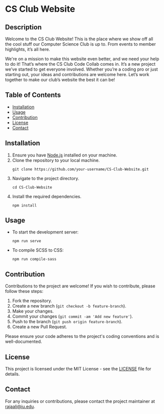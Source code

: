 # CS Club Website

## Description
Welcome to the CS Club Website! This is the place where we show off all the cool stuff our Computer Science Club is up to. From events to member highlights, it’s all here.

We're on a mission to make this website even better, and we need your help to do it! That’s where the CS Club Code Collab comes in. It’s a new project we’ve started to get everyone involved. Whether you’re a coding pro or just starting out, your ideas and contributions are welcome here. Let’s work together to make our club’s website the best it can be!


## Table of Contents
- [Installation](#installation)
- [Usage](#usage)
- [Contribution](#contribution)
- [License](#license)
- [Contact](#contact)

## Installation
1. Ensure you have [Node.js](https://nodejs.org/) installed on your machine.
2. Clone the repository to your local machine.
   ```
   git clone https://github.com/your-username/CS-Club-Website.git
   ```
3. Navigate to the project directory.
   ```
   cd CS-Club-Website
   ```
4. Install the required dependencies.
   ```
   npm install
   ```

## Usage
- To start the development server:
  ```
  npm run serve
  ```
- To compile SCSS to CSS:
  ```
  npm run compile-sass
  ```

## Contribution
Contributions to the project are welcome! If you wish to contribute, please follow these steps:
1. Fork the repository.
2. Create a new branch (`git checkout -b feature-branch`).
3. Make your changes.
4. Commit your changes (`git commit -am 'Add new feature'`).
5. Push to the branch (`git push origin feature-branch`).
6. Create a new Pull Request.

Please ensure your code adheres to the project's coding conventions and is well-documented.

## License
This project is licensed under the MIT License - see the [LICENSE](LICENSE) file for details.

## Contact
For any inquiries or contributions, please contact the project maintainer at [rajaali@iu.edu](mailto:rajaali@iu.edu).




